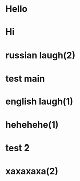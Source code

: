 # Hello

# Hi

# russian laugh(2)
# test main
# english laugh(1)

# hehehehe(1)
# test 2
# xaxaxaxa(2)
